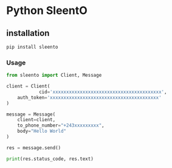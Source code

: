 # Python SleentO

## installation

```sh
pip install sleento
```

### Usage

```py
from sleento import Client, Message

client = Client(
            cid='xxxxxxxxxxxxxxxxxxxxxxxxxxxxxxxxxxxxxxxx',
    auth_token='xxxxxxxxxxxxxxxxxxxxxxxxxxxxxxxxxxxxxxxx'
)

message = Message(
    client=client,
    to_phone_number="+243xxxxxxxxx",
    body="Hello World"
)

res = message.send()

print(res.status_code, res.text)
```